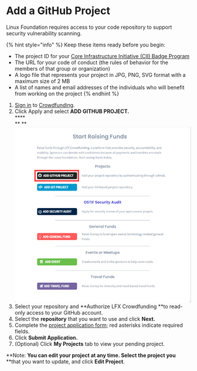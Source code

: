# Add a GitHub Project

Linux Foundation requires access to your code repository to support security vulnerability scanning.

{% hint style="info" %}
Keep these items ready before you begin:

* The project ID for your [Core Infrastructure Initiative (CII) Badge Program](https://www.coreinfrastructure.org/programs/badge-program/)&#x20;
* The URL for your code of conduct (the rules of behavior for the members of that group or organization)
* A logo file that represents your project in JPG, PNG, SVG format with a maximum size of 2 MB
* A list of names and email addresses of the individuals who will benefit from working on the project
{% endhint %}

1. [Sign in](../../sso/sign-in/) to [Crowdfunding](https://funding.communitybridge.org).
2. Click Apply and select **ADD GITHUB PROJECT.**\
   ****\
   ** **![](<../../.gitbook/assets/add github project.png>)
3. Select your repository and **Authorize LFX Crowdfunding **to read-only access to your GitHub account.
4. Select the **repository** that you want to use and click **Next.**
5. Complete the [project application form](../project-application.md); red asterisks indicate required fields.
6. Click **Submit Application.**
7. (Optional) Click **My Projects** tab to view your pending project.

**Note: **You can edit your project at any time. Select the project you** **that you want to update, and click **Edit Project**.
